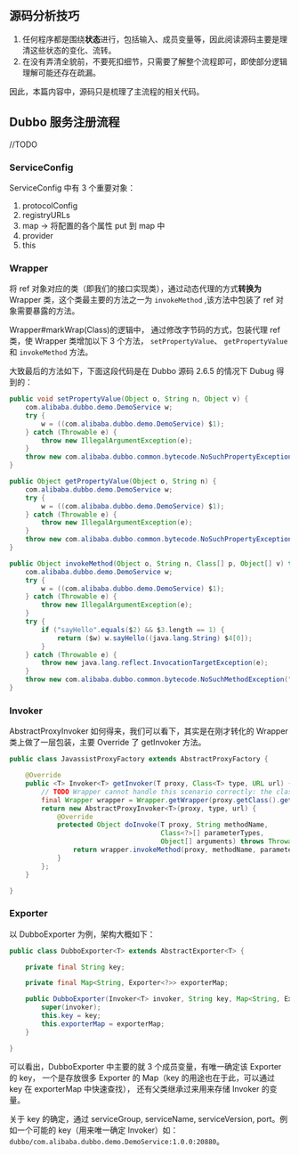 ## 源码分析技巧

1. 任何程序都是围绕**状态**进行，包括输入、成员变量等，因此阅读源码主要是理清这些状态的变化、流转。
1. 在没有弄清全貌前，不要死扣细节，只需要了解整个流程即可，即使部分逻辑理解可能还存在疏漏。

因此，本篇内容中，源码只是梳理了主流程的相关代码。

## Dubbo 服务注册流程

//TODO

### ServiceConfig

ServiceConfig 中有 3 个重要对象：

1. protocolConfig
1. registryURLs
1. map -> 将配置的各个属性 put 到 map 中
1. provider
1. this

### Wrapper

将 ref 对象对应的类（即我们的接口实现类），通过动态代理的方式**转换为** Wrapper 类，这个类最主要的方法之一为 `invokeMethod` ,该方法中包装了 ref 对象需要暴露的方法。

Wrapper#markWrap(Class)的逻辑中， 通过修改字节码的方式，包装代理 ref 类，使 Wrapper 类增加以下 3 个方法， `setPropertyValue`、 `getPropertyValue` 和 `invokeMethod` 方法。

大致最后的方法如下，下面这段代码是在 Dubbo 源码 2.6.5 的情况下 Dubug 得到的：

```java
public void setPropertyValue(Object o, String n, Object v) {
    com.alibaba.dubbo.demo.DemoService w;
    try {
        w = ((com.alibaba.dubbo.demo.DemoService) $1);
    } catch (Throwable e) {
        throw new IllegalArgumentException(e);
    }
    throw new com.alibaba.dubbo.common.bytecode.NoSuchPropertyException("Not found property \"" + $2 + "\" filed or setter method in class com.alibaba.dubbo.demo.DemoService.");
}

public Object getPropertyValue(Object o, String n) {
    com.alibaba.dubbo.demo.DemoService w;
    try {
        w = ((com.alibaba.dubbo.demo.DemoService) $1);
    } catch (Throwable e) {
        throw new IllegalArgumentException(e);
    }
    throw new com.alibaba.dubbo.common.bytecode.NoSuchPropertyException("Not found property \"" + $2 + "\" filed or setter method in class com.alibaba.dubbo.demo.DemoService.");
}

public Object invokeMethod(Object o, String n, Class[] p, Object[] v) throws java.lang.reflect.InvocationTargetException {
    com.alibaba.dubbo.demo.DemoService w;
    try {
        w = ((com.alibaba.dubbo.demo.DemoService) $1);
    } catch (Throwable e) {
        throw new IllegalArgumentException(e);
    }
    try {
        if ("sayHello".equals($2) && $3.length == 1) {
            return ($w) w.sayHello((java.lang.String) $4[0]);
        }
    } catch (Throwable e) {
        throw new java.lang.reflect.InvocationTargetException(e);
    }
    throw new com.alibaba.dubbo.common.bytecode.NoSuchMethodException("Not found method \"" + $2 + "\" in class com.alibaba.dubbo.demo.DemoService.");
}
```

### Invoker

AbstractProxyInvoker 如何得来，我们可以看下，其实是在刚才转化的 Wrapper 类上做了一层包装，主要 Override 了 getInvoker 方法。

```java
public class JavassistProxyFactory extends AbstractProxyFactory {

    @Override
    public <T> Invoker<T> getInvoker(T proxy, Class<T> type, URL url) {
        // TODO Wrapper cannot handle this scenario correctly: the classname contains '$'
        final Wrapper wrapper = Wrapper.getWrapper(proxy.getClass().getName().indexOf('$') < 0 ? proxy.getClass() : type);
        return new AbstractProxyInvoker<T>(proxy, type, url) {
            @Override
            protected Object doInvoke(T proxy, String methodName,
                                      Class<?>[] parameterTypes,
                                      Object[] arguments) throws Throwable {
                return wrapper.invokeMethod(proxy, methodName, parameterTypes, arguments);
            }
        };
    }

}
```

### Exporter

以 DubboExporter 为例，架构大概如下：

```java
public class DubboExporter<T> extends AbstractExporter<T> {

    private final String key;

    private final Map<String, Exporter<?>> exporterMap;

    public DubboExporter(Invoker<T> invoker, String key, Map<String, Exporter<?>> exporterMap) {
        super(invoker);
        this.key = key;
        this.exporterMap = exporterMap;
    }

}
```

可以看出，DubboExporter 中主要的就 3 个成员变量，有唯一确定该 Exporter 的 key， 一个是存放很多 Exporter 的 Map（key 的用途也在于此，可以通过 key 在 exporterMap 中快速查找）， 还有父类继承过来用来存储 Invoker 的变量。

关于 key 的确定，通过  serviceGroup, serviceName, serviceVersion, port。例如一个可能的 key（用来唯一确定 Invoker）如：`dubbo/com.alibaba.dubbo.demo.DemoService:1.0.0:20880`。

